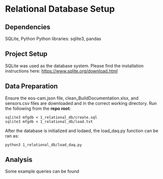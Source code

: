 # Relational Database Setup

## Dependencies
SQLite, Python
Python libraries: sqlite3, pandas

## Project Setup
SQLite was used as the database system. Please find the installation instructions here: https://www.sqlite.org/download.html

## Data Preparation
Ensure the eos-cam.json file, clean_BuildDocumentation.xlsx, and sensors.csv files are downloaded and in the correct working directory. Run the following from the **repo root**: 

    sqlite3 mfgdb < 1_relational_db/create.sql
    sqlite3 mfgdb < 1_relational_db/load.txt

After the database is initialized and lodaed, the load_daq.py function can be ran as:

    python3 1_relational_db/load_daq.py

## Analysis

Some example queries can be found 